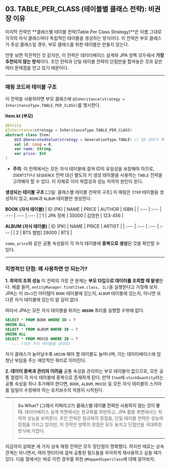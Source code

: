 ## 03\. TABLE\_PER\_CLASS (테이블별 클래스 전략): 비권장 이유

마지막 전략인 \*\*클래스별 테이블 전략(Table Per Class Strategy)\*\*은 이름 그대로 각각의 자식 클래스마다 독립적인 테이블을 생성하는 방식이다. 이 전략은 부모 클래스가 추상 클래스일 경우, 부모 클래스를 위한 테이블은 만들지 않는다.

언뜻 보면 직관적인 것 같지만, 이 전략은 데이터베이스 설계와 JPA 양쪽 모두에서 **가장 추천되지 않는 방식**이다. 조인 전략과 단일 테이블 전략의 단점만을 합쳐놓은 것과 같은 여러 문제점을 안고 있기 때문이다.

-----

### **매핑 코드와 테이블 구조**

이 전략을 사용하려면 부모 클래스에 `@Inheritance(strategy = InheritanceType.TABLE_PER_CLASS)`를 명시한다.

**Item.kt (부모)**

```kotlin
@Entity
@Inheritance(strategy = InheritanceType.TABLE_PER_CLASS)
abstract class Item(
    @Id @GeneratedValue(strategy = GenerationType.TABLE) // ID 관리가 복잡해 TABLE 전략을 사용해야 할 수 있다.
    val id: Long = 0,
    var name: String,
    var price: Int
)
```

  * **주의**: 이 전략에서는 모든 자식 테이블에 걸쳐 ID의 유일성을 보장해야 하므로, `IDENTITY`나 `SEQUENCE` 전략 대신 별도의 키 생성 테이블을 사용하는 `TABLE` 전략을 고려해야 할 수 있다. 이 자체로 이미 복잡성과 성능 저하의 원인이 된다.

**생성되는 테이블 구조**
[그림: 클래스별 테이블 전략의 구조]
이 매핑은 `ITEM` 테이블을 생성하지 않고, `BOOK`과 `ALBUM` 테이블만 생성한다.

**BOOK (자식 테이블)**
| ID (PK) | NAME | PRICE | AUTHOR | ISBN |
| :--- | :--- | :--- | :--- | :--- |
| 1 | JPA 정복 | 35000 | 김영한 | 123-456 |

**ALBUM (자식 테이블)**
| ID (PK) | NAME | PRICE | ARTIST |
| :--- | :--- | :--- | :--- |
| 2 | BTS 앨범| 28000 | BTS |

`name`, `price`와 같은 공통 속성들이 각 자식 테이블에 **중복으로 생성**된 것을 확인할 수 있다.

-----

### **치명적인 단점: 왜 사용하면 안 되는가?**

**1. 최악의 조회 성능**
이 전략의 가장 큰 문제는 **부모 타입으로 데이터를 조회할 때 발생**한다. 예를 들어, `entityManager.find(Item.class, 1L)`을 실행한다고 가정해 보자. JPA는 이 `ID=1`인 아이템이 `BOOK` 테이블에 있는지, `ALBUM` 테이블에 있는지, 아니면 또 다른 자식 테이블에 있는지 알 길이 없다.

따라서 JPA는 모든 자식 테이블을 뒤지는 **`UNION`** 쿼리를 실행할 수밖에 없다.

```sql
SELECT * FROM BOOK WHERE ID = ?
UNION ALL
SELECT * FROM ALBUM WHERE ID = ?
UNION ALL
SELECT * FROM MOVIE WHERE ID = ?
-- ... (모든 자식 테이블을 상대로)
```

자식 클래스가 늘어날수록 `UNION` 해야 할 테이블도 늘어나며, 이는 데이터베이스에 엄청난 부담을 주는 재앙적인 쿼리로 이어진다.

**2. 데이터 중복과 관리의 어려움**
공통 속성을 관리하는 부모 테이블이 없으므로, 모든 공통 컬럼이 각 자식 테이블에 중복으로 존재하게 된다. 만약 `Item`에 `stockQuantity`라는 공통 속성을 하나 추가해야 한다면, `BOOK`, `ALBUM`, `MOVIE` 등 모든 자식 테이블의 스키마를 일일이 수정해야 하는 유지보수의 악몽이 시작된다.

-----

> **So What? (그래서 어쩌라고?)**
> **클래스별 테이블 전략은 사용하지 않는 것이 좋다.** 데이터베이스 설계 측면에서는 정규화를 위반하고, JPA 활용 측면에서는 최악의 성능을 보여준다. 조인 전략은 정규화의 장점을, 단일 테이블 전략은 성능의 장점을 가지고 있지만, 이 전략은 양쪽의 장점은 모두 놓치고 단점만을 극대화한 방식에 가깝다.
>
> -----

지금까지 살펴본 세 가지 상속 매핑 전략은 모두 장단점이 명확했다. 하지만 때로는 상속 관계는 아니면서, 여러 엔티티에 걸쳐 공통된 필드들을 우아하게 재사용하고 싶을 때가 있다. 다음 절에서는 바로 이런 경우를 위한 `@MappedSuperclass`에 대해 알아보자.